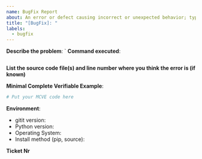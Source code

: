 ```yaml
---
name: BugFix Report
about: An error or defect causing incorrect or unexpected behavior; typically fixed in regular development cycles.
title: "[BugFix]: "
labels:
  - bugfix
---
```


**Describe the problem**:
`
**Command executed**:

```bash

```

**List the source code file(s) and line number where you think the error is (if known)**

**Minimal Complete Verifiable Example**:

<!-- See http://matthewrocklin.com/blog/work/2018/02/28/minimal-bug-reports or https://stackoverflow.com/help/mcve for an example -->

```python
# Put your MCVE code here
```

**Environment**:

- gitit version:
- Python version:
- Operating System:
- Install method (pip, source):

**Ticket Nr**
<!--Will be provided by owner -->
